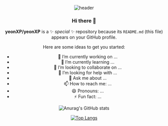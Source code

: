  <div align=center>

  ![header](https://capsule-render.vercel.app/api?type=waving)
### Hi there 👋


**yeonXP/yeonXP** is a ✨ _special_ ✨ repository because its `README.md` (this file) appears on your GitHub profile.

Here are some ideas to get you started:

- 🔭 I’m currently working on ...
- 🌱 I’m currently learning ...
- 👯 I’m looking to collaborate on ...
- 🤔 I’m looking for help with ...
- 💬 Ask me about ...
- 📫 How to reach me: ...
- 😄 Pronouns: ...
- ⚡ Fun fact: ...

![Anurag's GitHub stats](https://github-readme-stats.vercel.app/api?username=yeonXP&theme=tokyonight&show_icons=true)

[![Top Langs](https://github-readme-stats.vercel.app/api/top-langs/?username=yeonXP&layout=compact)](https://github.com/delay-100/github-readme-stats)

</div>
